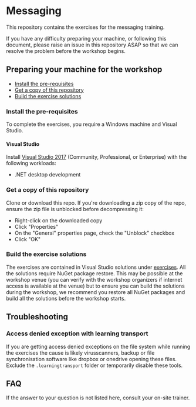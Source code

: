 # Messaging

This repository contains the exercises for the messaging training.

If you have any difficulty preparing your machine, or following this document, please raise an issue in this repository ASAP so that we can resolve the problem before the workshop begins.

## Preparing your machine for the workshop

- [Install the pre-requisites](#install-the-pre-requisites)
- [Get a copy of this repository](#get-a-copy-of-this-repository)
- [Build the exercise solutions](#build-the-exercise-solutions)

### Install the pre-requisites

To complete the exercises, you require a Windows machine and Visual Studio.

#### Visual Studio

Install [Visual Studio 2017](https://www.visualstudio.com) (Community, Professional, or Enterprise) with the following workloads:
  - .NET desktop development

### Get a copy of this repository

Clone or download this repo. If you're downloading a zip copy of the repo, ensure the zip file is unblocked before decompressing it:

* Right-click on the downloaded copy
* Click "Properties"
* On the "General" properties page, check the "Unblock" checkbox
* Click "OK"

### Build the exercise solutions

The exercises are contained in Visual Studio solutions under [exercises](exercises). All the solutions require NuGet package restore. This may be possible at the workshop venue (you can verify with the workshop organizers if internet access is available at the venue) but to ensure you can build the solutions during the workshop, we recommend you restore all NuGet packages and build all the solutions before the workshop starts.

## Troubleshooting

### Access denied exception with learning transport

If you are getting access denied exceptions on the file system while running the exercises the cause is likely virusscanners, backup or file synchronisation software like dropbox or onedrive opening these files. Exclude the `.learningtransport` folder or temporarily disable these tools.

## FAQ

If the answer to your question is not listed here, consult your on-site trainer.
